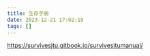 ```yaml
---
title: 生存手册
date: 2023-12-21 17:02:19
tags: []
---
```

https://survivesjtu.gitbook.io/survivesjtumanual/

